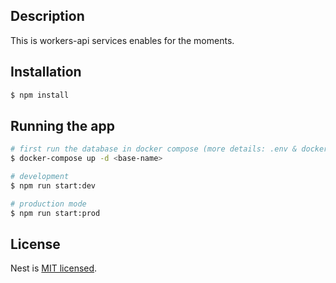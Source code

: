 
## Description

This is workers-api services enables for the moments.

## Installation

```bash
$ npm install
```

## Running the app

```bash
# first run the database in docker compose (more details: .env & docker-compose.yml)
$ docker-compose up -d <base-name>

# development
$ npm run start:dev

# production mode
$ npm run start:prod
```
<!-- 
- Author - [Kamil Myśliwiec](https://kamilmysliwiec.com)
- Website - [https://nestjs.com](https://nestjs.com/)
- Twitter - [@nestframework](https://twitter.com/nestframework) -->

## License

Nest is [MIT licensed](LICENSE).
